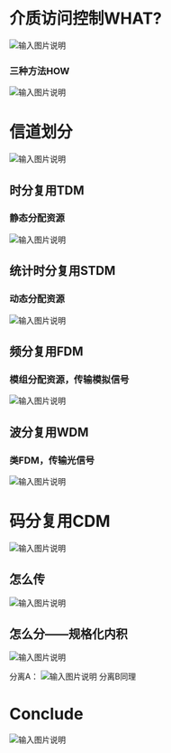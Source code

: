 

# 介质访问控制WHAT?
![输入图片说明](/imgs/2025-07-27/LQbEHOwBA0TDI4zN.png)
### 三种方法HOW
![输入图片说明](/imgs/2025-07-27/l5Q8ze7kNyyzfd3n.png)
# 信道划分
![输入图片说明](/imgs/2025-07-27/3VOySautIFtV8nef.png)


## 时分复用TDM
### 静态分配资源
![输入图片说明](/imgs/2025-07-27/FR7dNKXRGSYAuKAs.png)

## 统计时分复用STDM
### 动态分配资源
![输入图片说明](/imgs/2025-07-27/fFM1SegMi3l3npZz.png)

## 频分复用FDM
### 模组分配资源，传输模拟信号
![输入图片说明](/imgs/2025-07-27/rnWx9vHttslzF260.png)

## 波分复用WDM
### 类FDM，传输光信号
![输入图片说明](/imgs/2025-07-27/YK79J7PqLEDl7vva.png)

# 码分复用CDM
![输入图片说明](/imgs/2025-07-27/HzBgGHpGYfSPDgSN.png)
## 怎么传
![输入图片说明](/imgs/2025-07-27/0ChsNRN1I3uc0cVk.png)
## 怎么分——规格化内积
![输入图片说明](/imgs/2025-07-27/YaPVoaCw2FxtAHkT.png)

分离A：
![输入图片说明](/imgs/2025-07-27/4EtOu05Yr4holMfc.png)
分离B同理

# Conclude
![输入图片说明](/imgs/2025-07-27/JMmQhfSCozCDlnRl.png)
<!--stackedit_data:
eyJoaXN0b3J5IjpbLTEyNDYyNjE4MThdfQ==
-->